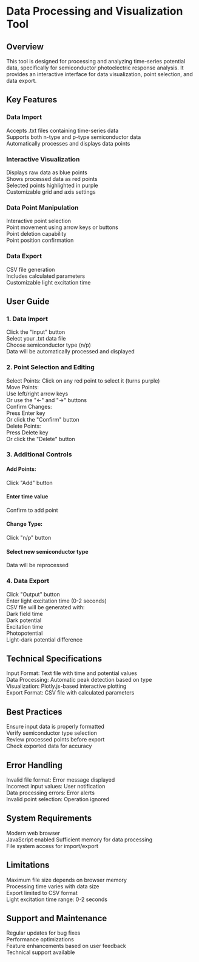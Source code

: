 # Data Processing and Visualization Tool  
## Overview  
This tool is designed for processing and analyzing time-series potential data, specifically for semiconductor photoelectric response analysis. It provides an interactive interface for data visualization, point selection, and data export.  
## Key Features  
### Data Import  
Accepts .txt files containing time-series data  
Supports both n-type and p-type semiconductor data  
Automatically processes and displays data points  
### Interactive Visualization  
Displays raw data as blue points  
Shows processed data as red points  
Selected points highlighted in purple  
Customizable grid and axis settings  
### Data Point Manipulation  
Interactive point selection  
Point movement using arrow keys or buttons  
Point deletion capability  
Point position confirmation  
### Data Export  
CSV file generation  
Includes calculated parameters  
Customizable light excitation time  
## User Guide  
### 1. Data Import  
Click the "Input" button  
Select your .txt data file  
Choose semiconductor type (n/p)  
Data will be automatically processed and displayed  
### 2. Point Selection and Editing  
Select Points: Click on any red point to select it (turns purple)  
Move Points:  
Use left/right arrow keys  
Or use the "←" and "→" buttons  
Confirm Changes:  
Press Enter key  
Or click the "Confirm" button  
Delete Points:  
Press Delete key  
Or click the "Delete" button  
### 3. Additional Controls  
#### Add Points:  
Click "Add" button  
#### Enter time value  
Confirm to add point  
#### Change Type:  
Click "n/p" button  
#### Select new semiconductor type  
Data will be reprocessed  
### 4. Data Export  
Click "Output" button  
Enter light excitation time (0-2 seconds)  
CSV file will be generated with:  
Dark field time  
Dark potential  
Excitation time  
Photopotential  
Light-dark potential difference  
## Technical Specifications  
Input Format: Text file with time and potential values  
Data Processing: Automatic peak detection based on type  
Visualization: Plotly.js-based interactive plotting  
Export Format: CSV file with calculated parameters  
## Best Practices  
Ensure input data is properly formatted  
Verify semiconductor type selection  
Review processed points before export  
Check exported data for accuracy  
## Error Handling  
Invalid file format: Error message displayed  
Incorrect input values: User notification  
Data processing errors: Error alerts  
Invalid point selection: Operation ignored  
## System Requirements  
Modern web browser  
JavaScript enabled
Sufficient memory for data processing  
File system access for import/export  
## Limitations  
Maximum file size depends on browser memory  
Processing time varies with data size  
Export limited to CSV format  
Light excitation time range: 0-2 seconds  
## Support and Maintenance  
Regular updates for bug fixes  
Performance optimizations  
Feature enhancements based on user feedback  
Technical support available  
